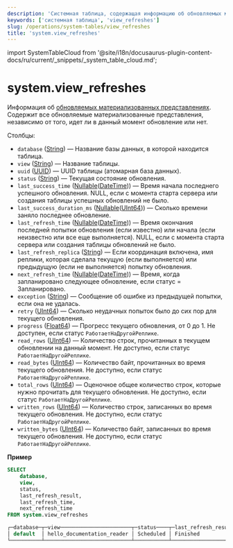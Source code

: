 ```yaml
---
description: 'Системная таблица, содержащая информацию об обновляемых материализованных представлениях.'
keywords: ['системная таблица', 'view_refreshes']
slug: /operations/system-tables/view_refreshes
title: 'system.view_refreshes'
---
```


import SystemTableCloud from '@site/i18n/docusaurus-plugin-content-docs/ru/current/_snippets/_system_table_cloud.md';


# system.view_refreshes

<SystemTableCloud/>

Информация об [обновляемых материализованных представлениях](../../sql-reference/statements/create/view.md#refreshable-materialized-view). Содержит все обновляемые материализованные представления, независимо от того, идет ли в данный момент обновление или нет.

Столбцы:

- `database` ([String](../../sql-reference/data-types/string.md)) — Название базы данных, в которой находится таблица.
- `view` ([String](../../sql-reference/data-types/string.md)) — Название таблицы.
- `uuid` ([UUID](../../sql-reference/data-types/uuid.md)) — UUID таблицы (атомарная база данных).
- `status` ([String](../../sql-reference/data-types/string.md)) — Текущая состояние обновления.
- `last_success_time` ([Nullable](../../sql-reference/data-types/nullable.md)([DateTime](../../sql-reference/data-types/datetime.md))) — Время начала последнего успешного обновления. NULL, если с момента старта сервера или создания таблицы успешных обновлений не было.
- `last_success_duration_ms` ([Nullable](../../sql-reference/data-types/nullable.md)([UInt64](../../sql-reference/data-types/int-uint.md))) — Сколько времени заняло последнее обновление.
- `last_refresh_time` ([Nullable](../../sql-reference/data-types/nullable.md)([DateTime](../../sql-reference/data-types/datetime.md))) — Время окончания последней попытки обновления (если известно) или начала (если неизвестно или все еще выполняется). NULL, если с момента старта сервера или создания таблицы обновлений не было.
- `last_refresh_replica` ([String](../../sql-reference/data-types/string.md)) — Если координация включена, имя реплики, которая сделала текущую (если выполняется) или предыдущую (если не выполняется) попытку обновления.
- `next_refresh_time` ([Nullable](../../sql-reference/data-types/nullable.md)([DateTime](../../sql-reference/data-types/datetime.md))) — Время, когда запланировано следующее обновление, если статус = Запланировано.
- `exception` ([String](../../sql-reference/data-types/string.md)) — Сообщение об ошибке из предыдущей попытки, если она не удалась.
- `retry` ([UInt64](../../sql-reference/data-types/int-uint.md)) — Сколько неудачных попыток было до сих пор для текущего обновления.
- `progress` ([Float64](../../sql-reference/data-types/float.md)) — Прогресс текущего обновления, от 0 до 1. Не доступен, если статус `РаботаетНаДругойРеплике`.
- `read_rows` ([UInt64](../../sql-reference/data-types/int-uint.md)) — Количество строк, прочитанных в текущем обновлении на данный момент. Не доступно, если статус `РаботаетНаДругойРеплике`.
- `read_bytes` ([UInt64](../../sql-reference/data-types/int-uint.md)) — Количество байт, прочитанных во время текущего обновления. Не доступно, если статус `РаботаетНаДругойРеплике`.
- `total_rows` ([UInt64](../../sql-reference/data-types/int-uint.md)) — Оценочное общее количество строк, которые нужно прочитать для текущего обновления. Не доступно, если статус `РаботаетНаДругойРеплике`.
- `written_rows` ([UInt64](../../sql-reference/data-types/int-uint.md)) — Количество строк, записанных во время текущего обновления. Не доступно, если статус `РаботаетНаДругойРеплике`.
- `written_bytes` ([UInt64](../../sql-reference/data-types/int-uint.md)) — Количество байт, записанных во время текущего обновления. Не доступно, если статус `РаботаетНаДругойРеплике`.

**Пример**

```sql
SELECT
    database,
    view,
    status,
    last_refresh_result,
    last_refresh_time,
    next_refresh_time
FROM system.view_refreshes

┌─database─┬─view───────────────────────┬─status────┬─last_refresh_result─┬───last_refresh_time─┬───next_refresh_time─┐
│ default  │ hello_documentation_reader │ Scheduled │ Finished            │ 2023-12-01 01:24:00 │ 2023-12-01 01:25:00 │
└──────────┴────────────────────────────┴───────────┴─────────────────────┴─────────────────────┴─────────────────────┘
```
